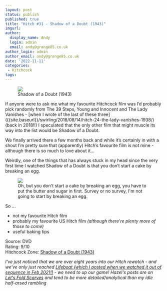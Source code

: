 ```yaml
---
layout: post
status: publish
published: true
title: "Hitch #31 - Shadow of a Doubt (1943)"
imgurl: 
author:
  display_name: Andy
  login: admin
  email: andy@grange85.co.uk
author_login: admin
author_email: andy@grange85.co.uk
date: '2022-11-11'
categories:
 - Hitchcock
tags:
---
```

<figure><img src="{{site.baseurl}}/images/hitch/shadow-of-a-doubt-poster.jpg" class="img-responsive" /><figcaption>Shadow of a Doubt (1943)</figcaption></figure>
If anyone were to ask me what my favourite Hitchcock film was I’d probably pick randomly from The 39 Steps, Young and Innocent and The Lady Vanishes - [when I wrote of the last of these three]({{site.baseurl}}/swirling/2018/08/14/hitch-24-the-lady-vanishes-1938/) (back in 2018!!) I speculated that the only other film that might muscle its way into the list would be Shadow of a Doubt.

We finally arrived there a few months back and while it’s certainly in with a shout I’m pretty sure that (apparently) Hitch’s favourite film is not mine - although there is so much to love about it…

Weirdly, one of the things that has always stuck in my head since the very first time I watched Shadow of a Doubt is that you don’t start a cake by breaking an egg.

<figure class="aligncenter"><img src="{{site.baseurl}}/images/hitch/shadow-of-a-doubt-cake.jpg" class="img-responsive" /><figcaption>Oh, but you don't start a cake by breaking an egg, you have to put the butter and sugar in first. Survey or no survey, I'm not going to start by breaking an egg.</figcaption></figure>
So ...

* not my favourite Hitch film
* probably my favourite US Hitch film _(although there're plenty more of those to come)_
* useful baking tips

Source: DVD  
Rating: 9/10  
Hitchcock Zone: [Shadow of a Doubt (1943)](https://the.hitchcock.zone/wiki/Shadow_of_a_Doubt_(1943))

_I've just noticed that we are over eight years into our Hitch rewatch - and we've only just reached [Lifeboat (which I posted when we watched it out of sequence in Feb 2021!)](http://127.0.0.1:4050/swirling/2021/02/12/hitch-32-lifeboat-1944/) - we need to up our game! Hazel's posts are on [Let's Fold Scarves](https://www.moley75.co.uk/category/hitchcock/) and tend to be more detailed/analytical than my idle half-arsed rambling_
